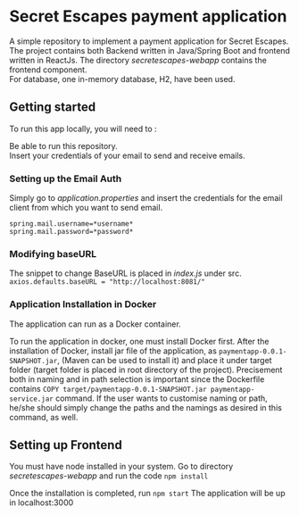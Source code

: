 # Secret Escapes payment application  

A simple repository to implement a payment application for Secret Escapes.   
The project contains both Backend written in Java/Spring Boot and frontend written in ReactJs.  The directory *secretescapes-webapp* contains the frontend component.  
For database, one in-memory database, H2, have been used.

## Getting started
To run this app locally, you will need to :

Be able to run this repository.  
Insert your credentials of your email to send and receive emails.

### Setting up the Email Auth
Simply go to *application.properties* and insert the credentials for the email client from which you want to send email.    
    
  `spring.mail.username=*username*`  
  `spring.mail.password=*password*`  
### Modifying baseURL  

The snippet to change BaseURL is placed in *index.js* under src.   
`axios.defaults.baseURL = "http://localhost:8081/"`

### Application Installation in Docker
The application can run as a Docker container.  
  
To run the application in docker, one must install Docker first. After the installation of Docker, install jar file of the application, 
as `paymentapp-0.0.1-SNAPSHOT.jar`, (Maven can be used to install it) and place it under target folder (target folder is placed in root 
directory of the project). Precisement both in naming and in path selection is important since the Dockerfile 
contains `COPY target/paymentapp-0.0.1-SNAPSHOT.jar paymentapp-service.jar` command. If the user wants to customise naming or path, 
he/she should simply change the paths and the namings as desired in this command, as well.  

## Setting up Frontend

You must have node installed in your system. Go to directory *secretescapes-webapp* and run the code
  `npm install`  

Once the installation is completed, run
 `npm start` 
The application will be up in localhost:3000

